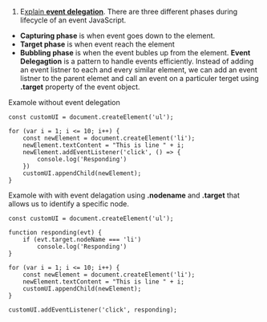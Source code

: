 1. E[xplain **event delegation**](https://www.geeksforgeeks.org/event-delegation-in-javascript/).
  There are three different phases during lifecycle of an event JavaScript.
  - **Capturing phase** is when event goes down to the element.
  - **Target phase** is when event reach the element
  - **Bubbling phase** is when the event bubles up from the element.
  **Event Delegagtion** is a pattern to handle events efficiently. Instead of adding an event listner to each and every similar element, we can add an event listner to the parent elemet and call an event on a particuler terget using **.target** property of the event object.

  Examole without event delegation
  ```
  const customUI = document.createElement('ul');

  for (var i = 1; i <= 10; i++) {
      const newElement = document.createElement('li');
      newElement.textContent = "This is line " + i;
      newElement.addEventListener('click', () => {
          console.log('Responding')
      })
      customUI.appendChild(newElement);
  }
  ```
  Examole with with event delagation using **.nodename** and **.target** that allows us to identify a specific node.
  ```
  const customUI = document.createElement('ul');

  function responding(evt) {
      if (evt.target.nodeName === 'li')
          console.log('Responding')
  }

  for (var i = 1; i <= 10; i++) {
      const newElement = document.createElement('li');
      newElement.textContent = "This is line " + i;
      customUI.appendChild(newElement);
  }

  customUI.addEventListener('click', responding);
  ```
